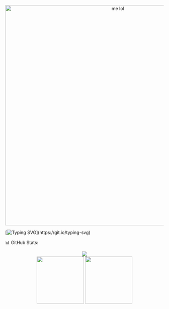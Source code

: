 

<div align="center">
  <img src="https://i.pinimg.com/736x/28/3b/7d/283b7d4ba51e2674d0b192b26353bc28.jpg" alt="me lol" width="700px">
</div>

[![Typing SVG](https://readme-typing-svg.herokuapp.com?color=%2336BCF7&lines=Hi,+This+is+Sabitha+Paulraj!;I+do+FSD,+ML,+NLP,+CV,+GenAI+etc;I+love+building+brainrot+solutions!!)](https://git.io/typing-svg)

📊 GitHub Stats:
<div align="center">
  <img src="https://github-readme-streak-stats.herokuapp.com/?user=sabithapaulraj&theme=dracula&hide_border=true">
</div>
<div align="center">
  <img src="https://github-readme-stats.vercel.app/api?username=sabithapaulraj&theme=dracula&show_icons=true&hide_border=true&count_private=true" height="150">
  <img src="https://github-readme-stats.vercel.app/api/top-langs/?username=sabithapaulraj&theme=dracula&show_icons=true&hide_border=true&layout=compact" height="150">
</div>
